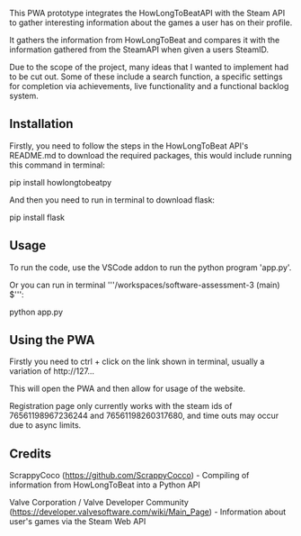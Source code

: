 This PWA prototype integrates the HowLongToBeatAPI with the Steam API to gather interesting information about the games a user has on their profile.

It gathers the information from HowLongToBeat and compares it with the information gathered from the SteamAPI when given a users SteamID.

Due to the scope of the project, many ideas that I wanted to implement had to be cut out. Some of these include a search function, a specific settings for completion via achievements, live functionality and a functional backlog system.

## Installation

Firstly, you need to follow the steps in the HowLongToBeat API's README.md to download the required packages, this would include running this command in terminal:

pip install howlongtobeatpy

And then you need to run in terminal to download flask:

pip install flask

## Usage

To run the code, use the VSCode addon to run the python program 'app.py'.

Or you can run in terminal '''/workspaces/software-assessment-3 (main) $''':

python app.py

## Using the PWA

Firstly you need to ctrl + click on the link shown in terminal, usually a variation of http://127...

This will open the PWA and then allow for usage of the website.

Registration page only currently works with the steam ids of 76561198967236244 and 76561198260317680, and time outs may occur due to async limits.

## Credits

ScrappyCoco (https://github.com/ScrappyCocco) - Compiling of information from HowLongToBeat into a Python API 

Valve Corporation / Valve Developer Community (https://developer.valvesoftware.com/wiki/Main_Page) - Information about user's games via the Steam Web API